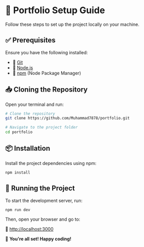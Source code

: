 # 🚀 Portfolio Setup Guide

Follow these steps to set up the project locally on your machine.

## ✅ Prerequisites

Ensure you have the following installed:

- 📌 [Git](https://git-scm.com/)
- 📌 [Node.js](https://nodejs.org/en)
- 📌 [npm](https://www.npmjs.com/) (Node Package Manager)

## 📥 Cloning the Repository

Open your terminal and run:

```bash
# Clone the repository
git clone https://github.com/Muhammad7878/portfolio.git

# Navigate to the project folder
cd portfolio
```

## 📦 Installation

Install the project dependencies using npm:

```bash
npm install
```

## 🚀 Running the Project

To start the development server, run:

```bash
npm run dev
```

Then, open your browser and go to:

🔗 [http://localhost:3000](http://localhost:3000)

🎉 **You're all set! Happy coding!**

